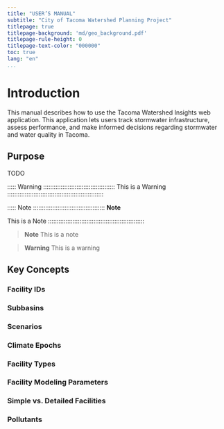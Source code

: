 ```yaml
---
title: "USER’S MANUAL"
subtitle: "City of Tacoma Watershed Planning Project"
titlepage: true
titlepage-background: 'md/geo_background.pdf'
titlepage-rule-height: 0
titlepage-text-color: "000000"
toc: true
lang: "en"
...
```


# Introduction

This manual describes how to use the Tacoma Watershed Insights web application. This application lets users track stormwater infrastructure, assess performance, and make informed decisions regarding stormwater and water quality in Tacoma.

## Purpose
TODO

::::: Warning :::::::::::::::::::::::::::::::::::::::::
This is a Warning
:::::::::::::::::::::::::::::::::::::::::::::::::::::::

::::: Note :::::::::::::::::::::::::::::::::::::::::
**Note**

This is a Note
:::::::::::::::::::::::::::::::::::::::::::::::::::::::

> **Note**
> This is a note

> **Warning**
> This is a warning

## Key Concepts
### Facility IDs
### Subbasins
### Scenarios
### Climate Epochs
### Facility Types
### Facility Modeling Parameters 
### Simple vs. Detailed Facilities 
### Pollutants




